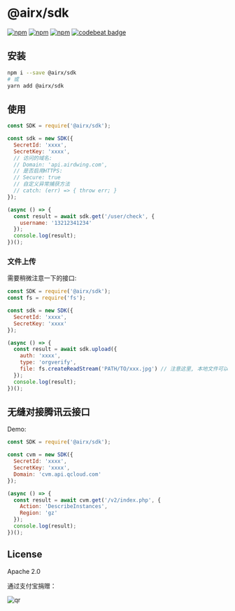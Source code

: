 # @airx/sdk

[![npm](https://img.shields.io/npm/v/@airx/sdk.svg)](https://npmjs.org/package/@airx/sdk) [![npm](https://img.shields.io/npm/dm/@airx/sdk.svg)](https://npmjs.org/package/@airx/sdk) [![npm](https://img.shields.io/npm/dt/@airx/sdk.svg)](https://npmjs.org/package/@airx/sdk) [![codebeat badge](https://codebeat.co/badges/300af470-0557-4055-a6f0-4e8507720222)](https://codebeat.co/projects/github-com-airdwing-node-airx-sdk-master)

## 安装

```bash
npm i --save @airx/sdk
# 或
yarn add @airx/sdk
```

## 使用

```js
const SDK = require('@airx/sdk');

const sdk = new SDK({
  SecretId: 'xxxx',
  SecretKey: 'xxxx',
  // 访问的域名:
  // Domain: 'api.airdwing.com',
  // 是否启用HTTPS:
  // Secure: true 
  // 自定义异常捕获方法
  // catch: (err) => { throw err; }
});

(async () => {
  const result = await sdk.get('/user/check', {
    username: '13212341234'
  });
  console.log(result);
})();
```

### 文件上传

需要稍微注意一下的接口:

```js
const SDK = require('@airx/sdk');
const fs = require('fs');

const sdk = new SDK({
  SecretId: 'xxxx',
  SecretKey: 'xxxx'
});

(async () => {
  const result = await sdk.upload({
    auth: 'xxxx',
    type: 'orgverify',
    file: fs.createReadStream('PATH/TO/xxx.jpg') // 注意这里, 本地文件可以用 path.join 拼装地址,或者直接用Stream
  });
  console.log(result);
})();
```

## 无缝对接腾讯云接口

Demo:

```js
const SDK = require('@airx/sdk');

const cvm = new SDK({
  SecretId: 'xxxx',
  SecretKey: 'xxxx',
  Domain: 'cvm.api.qcloud.com'
});

(async () => {
  const result = await cvm.get('/v2/index.php', {
    Action: 'DescribeInstances',
    Region: 'gz'
  });
  console.log(result);
})();
```


## License

Apache 2.0

通过支付宝捐赠：

![qr](https://cloud.githubusercontent.com/assets/1890238/15489630/fccbb9cc-2193-11e6-9fed-b93c59d6ef37.png)
